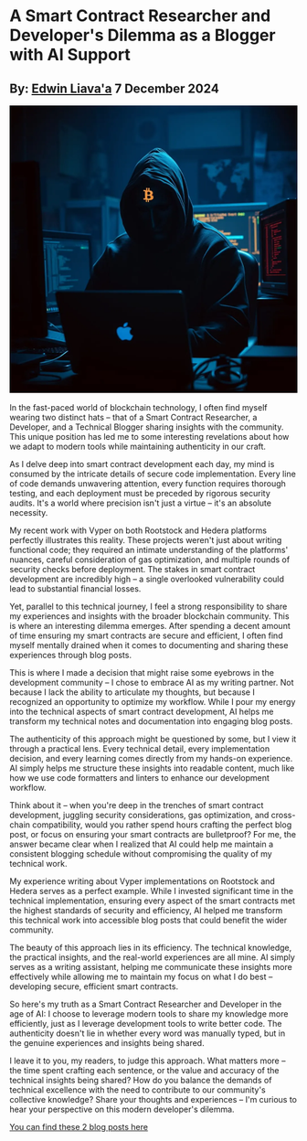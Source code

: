 # A Smart Contract Researcher and Developer's Dilemma as a Blogger with AI Support
## By: [Edwin Liava'a](https://github.com/EdwinLiavaa) 7 December 2024

<p align="center">
 <img width="800" src="https://github.com/EdwinLiavaa/liavaa.space/blob/main/blog/20241207/pic.png">
</p>

In the fast-paced world of blockchain technology, I often find myself wearing two distinct hats – that of a Smart Contract Researcher, a Developer, and a Technical Blogger sharing insights with the community. This unique position has led me to some interesting revelations about how we adapt to modern tools while maintaining authenticity in our craft.

As I delve deep into smart contract development each day, my mind is consumed by the intricate details of secure code implementation. Every line of code demands unwavering attention, every function requires thorough testing, and each deployment must be preceded by rigorous security audits. It's a world where precision isn't just a virtue – it's an absolute necessity.

My recent work with Vyper on both Rootstock and Hedera platforms perfectly illustrates this reality. These projects weren't just about writing functional code; they required an intimate understanding of the platforms' nuances, careful consideration of gas optimization, and multiple rounds of security checks before deployment. The stakes in smart contract development are incredibly high – a single overlooked vulnerability could lead to substantial financial losses.

Yet, parallel to this technical journey, I feel a strong responsibility to share my experiences and insights with the broader blockchain community. This is where an interesting dilemma emerges. After spending a decent amount of time ensuring my smart contracts are secure and efficient, I often find myself mentally drained when it comes to documenting and sharing these experiences through blog posts.

This is where I made a decision that might raise some eyebrows in the development community – I chose to embrace AI as my writing partner. Not because I lack the ability to articulate my thoughts, but because I recognized an opportunity to optimize my workflow. While I pour my energy into the technical aspects of smart contract development, AI helps me transform my technical notes and documentation into engaging blog posts.

The authenticity of this approach might be questioned by some, but I view it through a practical lens. Every technical detail, every implementation decision, and every learning comes directly from my hands-on experience. AI simply helps me structure these insights into readable content, much like how we use code formatters and linters to enhance our development workflow.

Think about it – when you're deep in the trenches of smart contract development, juggling security considerations, gas optimization, and cross-chain compatibility, would you rather spend hours crafting the perfect blog post, or focus on ensuring your smart contracts are bulletproof? For me, the answer became clear when I realized that AI could help me maintain a consistent blogging schedule without compromising the quality of my technical work.

My experience writing about Vyper implementations on Rootstock and Hedera serves as a perfect example. While I invested significant time in the technical implementation, ensuring every aspect of the smart contracts met the highest standards of security and efficiency, AI helped me transform this technical work into accessible blog posts that could benefit the wider community.

The beauty of this approach lies in its efficiency. The technical knowledge, the practical insights, and the real-world experiences are all mine. AI simply serves as a writing assistant, helping me communicate these insights more effectively while allowing me to maintain my focus on what I do best – developing secure, efficient smart contracts.

So here's my truth as a Smart Contract Researcher and Developer in the age of AI: I choose to leverage modern tools to share my knowledge more efficiently, just as I leverage development tools to write better code. The authenticity doesn't lie in whether every word was manually typed, but in the genuine experiences and insights being shared.

I leave it to you, my readers, to judge this approach. What matters more – the time spent crafting each sentence, or the value and accuracy of the technical insights being shared? How do you balance the demands of technical excellence with the need to contribute to our community's collective knowledge? Share your thoughts and experiences – I'm curious to hear your perspective on this modern developer's dilemma.

[You can find these 2 blog posts here](https://edwinliavaa.hashnode.dev/)
